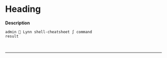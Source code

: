 # Heading

**Description**
```
admin  Lynn shell-cheatsheet ∫ command
result
```
<br />

****
```

```
<br />